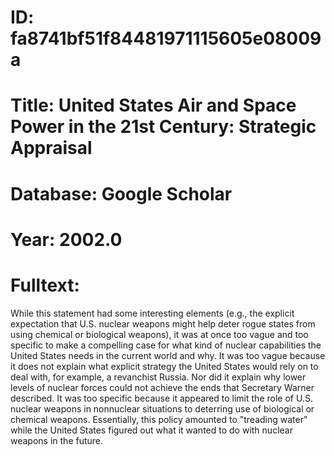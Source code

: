 # ID: fa8741bf51f84481971115605e08009a
# Title: United States Air and Space Power in the 21st Century: Strategic Appraisal
# Database: Google Scholar
# Year: 2002.0
# Fulltext:
While this statement had some interesting elements (e.g., the explicit expectation that U.S. nuclear weapons might help deter rogue states from using chemical or biological weapons), it was at once too vague and too specific to make a compelling case for what kind of nuclear capabilities the United States needs in the current world and why.
It was too vague because it does not explain what explicit strategy the United States would rely on to deal with, for example, a revanchist Russia.
Nor did it explain why lower levels of nuclear forces could not achieve the ends that Secretary Warner described.
It was too specific because it appeared to limit the role of U.S. nuclear weapons in nonnuclear situations to deterring use of biological or chemical weapons.
Essentially, this policy amounted to "treading water" while the United States figured out what it wanted to do with nuclear weapons in the future.